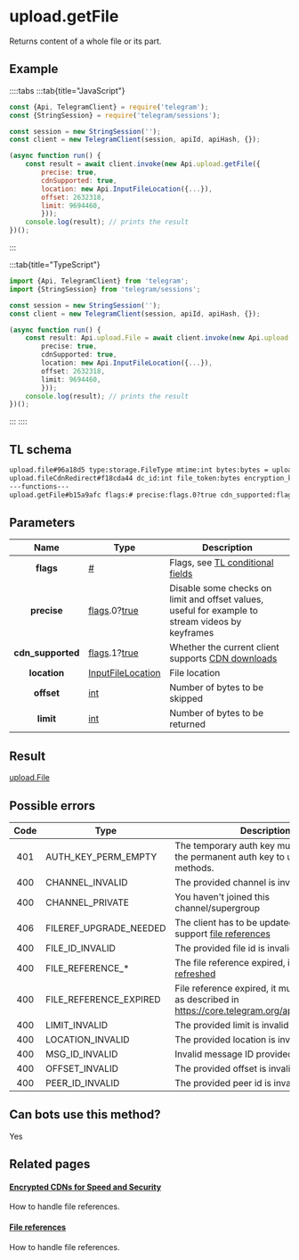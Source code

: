 # upload.getFile

Returns content of a whole file or its part.

## Example

::::tabs
:::tab{title="JavaScript"}

```js
const {Api, TelegramClient} = require('telegram');
const {StringSession} = require('telegram/sessions');

const session = new StringSession('');
const client = new TelegramClient(session, apiId, apiHash, {});

(async function run() {
    const result = await client.invoke(new Api.upload.getFile({
		precise: true,
		cdnSupported: true,
		location: new Api.InputFileLocation({...}),
		offset: 2632318,
		limit: 9694460,
		}));
    console.log(result); // prints the result
})();

```

:::

:::tab{title="TypeScript"}

```ts
import {Api, TelegramClient} from 'telegram';
import {StringSession} from 'telegram/sessions';

const session = new StringSession('');
const client = new TelegramClient(session, apiId, apiHash, {});

(async function run() {
    const result: Api.upload.File = await client.invoke(new Api.upload.getFile({
		precise: true,
		cdnSupported: true,
		location: new Api.InputFileLocation({...}),
		offset: 2632318,
		limit: 9694460,
		}));
    console.log(result); // prints the result
})();

```

:::
::::

## TL schema

```txt
upload.file#96a18d5 type:storage.FileType mtime:int bytes:bytes = upload.File;
upload.fileCdnRedirect#f18cda44 dc_id:int file_token:bytes encryption_key:bytes encryption_iv:bytes file_hashes:Vector<FileHash> = upload.File;
---functions---
upload.getFile#b15a9afc flags:# precise:flags.0?true cdn_supported:flags.1?true location:InputFileLocation offset:int limit:int = upload.File;
```

## Parameters

|       Name        | Type                                                                                                                              | Description                                                                                             |
| :---------------: | --------------------------------------------------------------------------------------------------------------------------------- | ------------------------------------------------------------------------------------------------------- |
|     **flags**     | [#](https://core.telegram.org/type/%23)                                                                                           | Flags, see [TL conditional fields](https://core.telegram.org/mtproto/TL-combinators#conditional-fields) |
|    **precise**    | [flags](https://core.telegram.org/mtproto/TL-combinators#conditional-fields).0?[true](https://core.telegram.org/constructor/true) | Disable some checks on limit and offset values, useful for example to stream videos by keyframes        |
| **cdn_supported** | [flags](https://core.telegram.org/mtproto/TL-combinators#conditional-fields).1?[true](https://core.telegram.org/constructor/true) | Whether the current client supports [CDN downloads](https://core.telegram.org/cdn)                      |
|   **location**    | [InputFileLocation](https://core.telegram.org/type/InputFileLocation)                                                             | File location                                                                                           |
|    **offset**     | [int](https://core.telegram.org/type/int)                                                                                         | Number of bytes to be skipped                                                                           |
|     **limit**     | [int](https://core.telegram.org/type/int)                                                                                         | Number of bytes to be returned                                                                          |

## Result

[upload.File](https://core.telegram.org/type/upload.File)

## Possible errors

| Code | Type                   | Description                                                                                                      |
| :--: | ---------------------- | ---------------------------------------------------------------------------------------------------------------- |
| 401  | AUTH_KEY_PERM_EMPTY    | The temporary auth key must be binded to the permanent auth key to use these methods.                            |
| 400  | CHANNEL_INVALID        | The provided channel is invalid                                                                                  |
| 400  | CHANNEL_PRIVATE        | You haven't joined this channel/supergroup                                                                       |
| 406  | FILEREF_UPGRADE_NEEDED | The client has to be updated in order to support [file references](https://core.telegram.org/api/file_reference) |
| 400  | FILE_ID_INVALID        | The provided file id is invalid                                                                                  |
| 400  | FILE_REFERENCE\_\*     | The file reference expired, it [must be refreshed](https://core.telegram.org/api/file_reference)                 |
| 400  | FILE_REFERENCE_EXPIRED | File reference expired, it must be refetched as described in <https://core.telegram.org/api/file_reference>      |
| 400  | LIMIT_INVALID          | The provided limit is invalid                                                                                    |
| 400  | LOCATION_INVALID       | The provided location is invalid                                                                                 |
| 400  | MSG_ID_INVALID         | Invalid message ID provided                                                                                      |
| 400  | OFFSET_INVALID         | The provided offset is invalid                                                                                   |
| 400  | PEER_ID_INVALID        | The provided peer id is invalid                                                                                  |

## Can bots use this method?

Yes

## Related pages

#### [Encrypted CDNs for Speed and Security](https://core.telegram.org/cdn)

How to handle file references.

#### [File references](https://core.telegram.org/api/file_reference)

How to handle file references.
